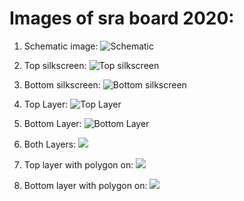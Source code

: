 # Images of sra board 2020:

1. Schematic image: 
![Schematic](/images/board_images/schematic.png)

2. Top silkscreen:
![Top silkscreen](/images/board_images/top_silkscreen.png)

3. Bottom silkscreen:
![Bottom silkscreen](/images/board_images/bottom_silkscreen.png)

4. Top Layer:
![Top Layer](/images/board_images/top_layer.png)

5. Bottom Layer:
![Bottom Layer](/images/board_images/bottom_layer.png)

5. Both Layers:
![](/images/board_images/both_layer.png)

7. Top layer with polygon on:
![](/images/board_images/top_layer_polygon.png)

8. Bottom layer with polygon on:
![](/images/board_images/bottom_layer_polygon.png)

